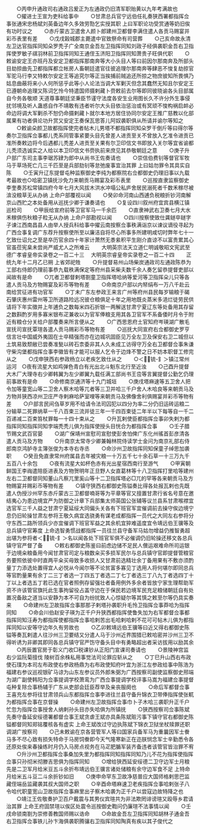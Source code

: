<!-- { "loadSidebar": true } -->
　　○丙申升通政司右通政吕爰正为左通政仍旧清军职贻黄以九年考满故也
　　○擢进士王宣为吏科给事中
　　○甘肃总兵官宁远伯任礼奏狭西署都指挥佥事张通宋忠杨斌刘英备边年久多效劳勚乞实授其职  上曰军职论功受赏通等奶旧俟有功时议之
　　○赤斤蒙古卫遣舍人颜卜郎建州卫都督李满住遣人各贡马赐宴并彩币表里有差
　　○戊戌榖城郡主薨遣中官致祭命有司营葬
　　○己亥命故永清左卫达官指挥同知朵罗秃子广全南京金吾左卫指挥同知刘政子经俱袭职金吾右卫指挥使罗敏子祺羽林前卫指挥同知王通侄玉济阳卫指挥同知萧贵子旺俱代职
　　○敕谕安定王亦班丹及安定卫都指挥那南奔等大小头目人等曰前因尔那南奔及所部头目劫掠曲先卫都指挥都立帐房人畜朝廷遣官往彼追理尔那南奔等肆恶不悛复劫掠官军驼马行李又特敕尔安定王等追究尔等正当挨捕前贼追还所掠之物庶彼知所畏惧乃姑息曲蔽将来小人何所惩乎此等小人论法当调大军剿灭但念其蠢然无知且尔安定王已遵朝命追理又陈词乞怜今特遣国师摄剌藏卜赍敕前去尔等即同彼晓谕各头目部属自今务各敬顺  天道尊事朝廷坚秉臣节谨守法度各安生业用图长久不许分外生事侵扰邻境及听人蛊惑自作不靖敢有违者听尔大头目依治惩治或有冥顽不悛构祸启衅必命边将调大军剿杀不恕仍命摄剌藏卜就尔本地方居住协同尔安定王推广慈教以化部属果有功者俱论功升赏又安定王奏保瓦思答儿阿奴袭职俱从所请并谕尔等知之
　　○敕谕朵颜卫故都指挥使完者帖木儿男塔不都指挥同知朵罗干倒斤等曰得尔等奏尔卫指挥佥事都儿秃系同管事紧要头目先曾差人进贡至关不曾放入乞准令进贡已准所奏敕边将今后遇都儿秃差人进贡至关果有尔卫印信文书即放入关尔等宜省谕都儿秃须选诚实之人给以本卫印信文书赍执前来庶见其恭敬朝廷之意
　　○庚子升户部广东司主事李琚苏肄为郎中从尚书王佐奏请也
　　○崇信伯费钊等督官军牧马于草场死亡几三千匹至是兵部劾钊等怠弛废事宜治其罪  上曰姑勿罪令其具实自陈
　　○壬寅升辽东提督屯种监察御史李纯为都察院右佥都御史仍理旧事以九载考最故也○哈密卫镇抚沙免力来朝贡马赐宴及彩币表里
　　○巡按直隶监察御史李奎奏苏松常镇四府今年七月大风拔木洪水冲塌公私庐舍居民溺死者千数禾稼尽被渰没粮草无从办纳  上命户部覆视以闻
　　○癸卯命河南山西逋负税粮折钞河南解京山西贮之本处备用从巡抚少卿于谦奏请也
　　○复设四川叙州府宜宾县横江镇巡检司
　　○甲辰给宣府前等卫官军马一千余匹
　　○直隶神武右卫奏七月大水禾稼俱伤秋粮子粒无从办纳  上命户部勘视以闻
　　○四川按察使致仕龚鐩卒鐩字子谏江西南昌县人由举人授兵科给事中擢云南按察佥事秩满诣京以谏议谪役寻起为广西佥事复调广东荐升按察使所至以廉洁自将尽心所事多所建明咸切时弊年七十一乞致仕诏允之至是卒历官余四十年家计萧然无黍絫积平生刚介直谅不以富贵累其心官虽莅宪臬未尝尚严威尤人之所难云
　　大明英宗法天立道仁明诚敬昭文宪武至德广孝睿皇帝实录卷之一百二十三
　大明英宗睿皇帝实录卷之一百二十四
　　正统九年十二月乙已朔  上省郊祀牲
　　○升提督易州山场柴炭通政司左通政陈恭为工部右侍郎仍理前事恭九载秩满保定等府州县采柴夫数千余人奏乞留恭提督吏部以闻故有是命
　　○兀者卫都督剌塔劄童卫指挥塔哈纳等爱河等卫指挥朵儿只等各遣人贡马及方物赐宴及彩币等物有差
　　○命南京户部以内帑绢布一万八千赴云南给赏征进有功官军
　　○丁未广东左参政王来言广州等府州县民每岁输粮于碣石肇庆惠州雷州等卫所道路险远况彼仓粮俱足十年之用地既炎蒸米多浥烂徒劳民供请将下年实徵并上年逋负之数每米四石折银一两解送甘肃宁夏辽东等处备用其存留之数斟酌岁用多寡米银布疋兼收以为官军俸粮支用其各卫官军不系备倭时月令于附近有粮仓分关给户部覆奏来所言便从之
　　○广西思恩府土官知府岑瑛湖广散毛宣抚司宣抚覃瑄各遣人贡马赐彩币等物有差
　　○巡抚大同宣府右佥都御史罗亨信言壮中国威外夷固在士卒精强而亦在边城巩固臣见万全左卫及保安右卫二城但以土筑易致颓敝已尝奏准甃以砖石柰委非其人久未成工访得守万全右卫都督佥事朱谦守柴沟堡都指挥佥事李徽皆有才能可以服人乞令于边烽不警之日不妨本职督工修完从之
　　○戊申狭西右参政杨立以老疾乞致仕从之
　　○＜锍-釒＞镇江常州运河　○夜有流星大如鸡弹色青白有光出北斗魁东北行至近浊
　　○己酉升提督大木厂大理寺右少卿韩翼为左少卿翼九载任满工部尚书王卺等言翼提督公勤乞仍理前事故有是命
　　○命修南京通济等十九门城垣
　　○庚戌塔麻速等五卫舍人把令加等童宽山等二卫舍人察木哈等兀者等三卫并哈三千户舍人木哈良等来朝贡马及方物并狭西凉州卫庄严寺剌麻哈萨室哩等来朝贡马及佛像舍利俱赐宴并彩币等物有差
　　○户部言民间刍草岁用不给请令法司囚犯以四分为率二分仍旧运砖运粮二分输草二死罪纳草一千八百束三流并徒三年一千四百束徒二年半以下每等自一千二百递减二百束笞杖罪每一十四十束从之
　　○升瓦剌使臣都指挥佥事卯失剌为都指挥同知指挥同知孛端秃秃儿俱为指挥使授头目恍合为都指挥佥事
　　○壬子腊节赐文武百官晏
　　○湖广保靖州宣慰司宣慰使彭舍怕俾广东化州徭首彭彦清各遣人贡马及方物
　　○升南京太常寺少卿兼翰林院侍读学士金问为南京礼部右侍郎南京鸿胪寺主簿张俊为本寺右寺丞
　　○命沙州卫故指挥同知保童子绰思加袭职
　　○癸丑免直隶常州府属县去年被灾粮一十万五千七十余石草一十三万九千五百八十余包
　　○夜有流星大如杯色赤有光出星宿西南行至游气
　　○甲寅朝鲜国王李祹遣陪臣进表及方物贺明年正旦野人女直葛林等十八卫指挥打里哈等建州左右二卫都督同知董山凡察兀里奚山等十二卫指挥塔必□兀的罕等各来朝贡马及方物赐宴并赐彩币等物有差
　　○镇守狭西右都御史陈镒奏比得各处报瓦剌也先既遣人伪授沙州罕东赤斤蒙古三卫都督喃哥等为平章等官又擅置甘肃行省名号意在邀结夷心为患边境宜严为防御之计章下兵部集太师英国公张辅等议兰县系甘肃喉襟宜选官军三千人益之甘肃宁夏延绥大同偏头关各有下班官军宜催调前去操守俟边境宁息仍旧轮操甘肃左参将王敬久病宜选骁勇有谋老成都指挥一员代之大同左右参将分守东西二路所领兵少亦宜催调下班官军益之其余机宜猝难遥度宜令靖远伯王骥等及总兵镇守官筹度  上命选智勇惯战都指挥一员往兰县守备军马姑勿增益仍推智勇超出堪为参将者＜锍-釒＞名以闻各处下班官军俱不必催调仍旧轮操还移文各总兵镇守官严督了备
　　○敕右都御史陈鉴曰前虑边储不足民人儧运艰难命所司运银于边境籴粮备用今闻甘肃官司定与粮数籴买多损军民尔与总兵镇守官即提督管粮官务要照依彼中时直两平籴买毋致多收损人又甘肃前选精壮余丁备用果有不敷亦须酌量丁力添选处置得宜人必悦从今闻尔等不论贫富多寡见丁选用人将何堪尔即同总兵等官酌量果有余丁二三丁者选一丁四五丁者选二丁七丁者选三丁八九丁者选四丁十丁以上者选五丁若已选在官者照例存留强壮者备用例外多余者皆放宁家生理帮助军资不许该管官旗托此生事拘留役占盖守边在于保民若边境军民充足粮储朝廷自有处置况备敌之道当以安静为本不可自为纷扰致人心惊疑尔等其慎之敕至尔等仍具实奏来
　　○命建州左卫故指挥佥事那那子剌塔孙袭职升毛怜卫指挥佥事莽哈为指挥同知
　　○命会川伯赵安子瑛为正千户升狭西都指挥使鲁失加为右军都督佥事都指挥同知汪寿为都指挥使都指挥佥事哈剌苦出毛哈剌哈剌不花可可帖木儿俱为都指挥同知以安等守边年久有劳故也
　　○乙卯敕靖远伯王骥等曰近又得右都御史陈镒等奏瓦剌遣人往沙州三卫要结又分遣人马于沙州近界围猎已敕哈密并沙州三卫不得听诱为非卿其即同各总兵镇守官严饬守备头目中有勇略超出者采访拔用以励其余
　　○丙辰置官房于彰义门收□税课钞从正阳门宣课司奏请也
　　○景陵神宫监右少监阮菊擅伐  陵树百余株私用事觉法司论罪应斩从之
　　○丁巳升山西右布政使石璞为本司左布政使右参政杨鼎为右布政使知府叶宜为浙江左参政给事中陈浩为福建右参议巡视银矿马谅为山东左参议员外郎朱弼为广西按察司副使监察御史邢端为湖广副使韩阳为佥事提调学校萧鸾为广西佥事提调学校评事马嵩为福建佥事提督屯种复除佥事杨辅于广东从吏部会廷臣荐举及亲丧服阕也
　　○命后军都督佥事王喜充左参将往甘肃领兵山东都指挥佥事李进往兰县守备升锦衣卫带俸指挥使张軏为都指挥佥事在京督操
　　○命建州左卫故指挥佥事巾卜子木哈三袭职升正千户忙忽为指挥佥事授舍人纳剌孙头目亦失哈俱为所镇抚
　　○狭西按察司佥事陈斌先奏守备延安绥德署都督佥事王斌贪虐王斌亦具条陈斌赃污事下镇守官右都御史陈镒都督同知郑铭覆核各有虚实  上命王斌改过守边执陈斌下锦衣卫狱坐杖赎罪还职调湖广按察司
　　○己未敕谕在京各营管军人等曰国家兵备军马为重曩因军士餋马多不尽心致有损失特命于马房饲餋即今天气隆寒新正在迩朕悯念军士辛勤悉令各还原处俟来春操练时月仍入马房点视务在马疋肥腯军装齐备违者该管官皆治罪不宥
　　○升沙州卫都指挥佥事桑加失里为都指挥同知指挥同知乃儿不花为指挥使指挥佥事只孙彻米彻滕吉思俱为指挥同知
　　○增给狭西延安绥德二卫守边军士月粮先是二卫军月给米豆五斗余折布靖远伯王骥言诸处储粮有余守边军食不足  上特命月给米五斗豆二斗余折钞如旧
　　○庚申命罕东卫故净慈普应大国师格剌思巴监藏侄端岳监藏袭其叔大国师之职
　　○辛酉命塔麻速卫老疾指挥佥事哈剌张子八令哈代职童宽山卫故指挥佥事麻里出子察木哈袭为正千户以尝寇边故特降之也
　　○靖江王佐敬奏护卫百户戴震与其男仪宾瑄共为非法欺罔诽谤瑄又殴辱乡君请治其罪  上命王府固禁瑄以俟区处震令巡按御史鞫问仍廉瑄不法事情以闻
　　○壬戌命锁南劄为崇修善教国师赐以诰命
　　○命故金吾左卫指挥同知胡林子通金吾右卫指挥佥事铁儿孙卞海俱袭职腾骧右卫指挥同知陶真有疾以其子俊代之
